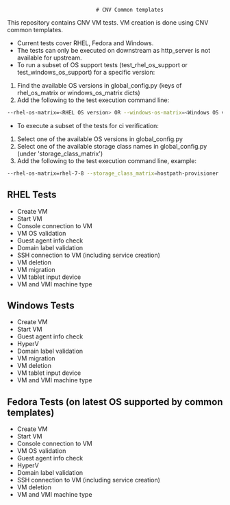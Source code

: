                                  # CNV Common templates
This repository contains CNV VM tests.
VM creation is done using CNV common templates.

- Current tests cover RHEL, Fedora and Windows.
- The tests can only be executed on downstream as http_server is not available for upstream.
- To run a subset of OS support tests (test_rhel_os_support or test_windows_os_support) for a specific version:
1. Find the available OS versions in global_config.py (keys of rhel_os_matrix or windows_os_matrix dicts)
2. Add the following to the test execution command line:
```bash
--rhel-os-matrix=<RHEL OS version> OR --windows-os-matrix=<Windows OS version> OR --fedora-os-matrix=<Fedora OS version>
```
- To execute a subset of the tests for ci verification:
1. Select one of the available OS versions in global_config.py
2. Select one of the available storage class names in global_config.py (under 'storage_class_matrix')
3. Add the following to the test execution command line, example:
```bash
--rhel-os-matrix=rhel-7-8 --storage_class_matrix=hostpath-provisioner
```

## RHEL Tests
* Create VM
* Start VM
* Console connection to VM
* VM OS validation
* Guest agent info check
* Domain label validation
* SSH connection to VM (including service creation)
* VM deletion
* VM migration
* VM tablet input device
* VM and VMI machine type

## Windows Tests
* Create VM
* Start VM
* Guest agent info check
* HyperV
* Domain label validation
* VM migration
* VM deletion
* VM tablet input device
* VM and VMI machine type

## Fedora Tests (on latest OS supported by common templates)
* Create VM
* Start VM
* Console connection to VM
* VM OS validation
* Guest agent info check
* HyperV
* Domain label validation
* SSH connection to VM (including service creation)
* VM deletion
* VM and VMI machine type
